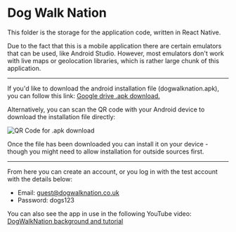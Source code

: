 # Dog Walk Nation
This folder is the storage for the application code, written in React Native.

Due to the fact that this is a mobile application there are certain emulators that can be used, like Android Studio. However, most emulators don't work with live maps or geolocation libraries, which is rather large chunk of this application.

---

If you'd like to download the android installation file (dogwalknation.apk), you can follow this link: [Google drive .apk download.](https://drive.google.com/file/d/1_7RQD57YDIgTfcys1f0lZFpkUGD1JTjU/view?usp=sharing)

Alternatively, you can scan the QR code with your Android device to download the installation file directly:

![QR Code for .apk download](https://github.com/Frankles143/FinalProject/blob/master/Resources/ReadMe%20Images/QR%20link%20to%20APK.png)

Once the file has been downloaded you can install it on your device - though you might need to allow installation for outside sources first. 

---

From here you can create an account, or you log in with the test account with the details below: 

- Email: guest@dogwalknation.co.uk
- Password: dogs123

You can also see the app in use in the following YouTube video: [DogWalkNation background and tutorial](https://youtu.be/AsMSlC0MD_w)